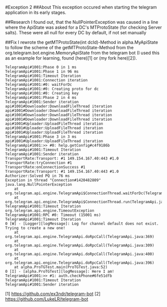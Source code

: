 #Exception 2
##About
This exception occured when starting the telegram application in its early stages.

##Research
I found out, that the NullPointerException was caused in a line where the ApiState was asked for a DC's MTProtoState (for checking Server salts). These were all null for every DC by default, if not set manually

##Fix
I rewrote the getMTProtoState(int dcId)-Method in alpha.MyApiState to follow the scheme of the getMTProtoState-Method from the org.telegram.bot.engine.MemoryApiState from the telegram bot (I used this as an example for learning, found (here)[1] or (my fork here)[2]). 

```
TelegramApi#1001:Phase 0 in 1 ms
TelegramApi#1001:Phase 1 in 96 ms
TelegramApi#1001:Timeout Iteration
TelegramApi#1001:Connection iteration
TelegramApi#1001:#0: waitForDc
TelegramApi#1001:#0: Creating proto for dc
TelegramApi#1001:#0: Creating key
TelegramApi#1001:Phase 2 in 4 ms
TelegramApi#1001:Sender iteration
api#1001#Downloader:DownloadFileThread iteration
api#1001#Downloader:DownloadFileThread iteration
api#1001#Downloader:DownloadFileThread iteration
api#1001#Downloader:DownloadFileThread iteration
api#1001#Uploader:UploadFileThread iteration
api#1001#Uploader:UploadFileThread iteration
api#1001#Uploader:UploadFileThread iteration
TelegramApi#1001:Phase 3 in 3 ms
api#1001#Uploader:UploadFileThread iteration
TelegramApi#1001:>> #0: help.getConfig#c4f9186b
TelegramApi#1001:Timeout Iteration
TelegramApi#1001:Sender iteration
TransportRate:Transport: #1 149.154.167.40:443 #1.0
TransportRate:tryConnection #1
TransportRate:onConnectionSuccess #1
TransportRate:Transport: #1 149.154.167.40:443 #1.0
Authorizer:Solved PQ in 76 ms
Exception in thread "Connection#1420482809" java.lang.NullPointerException
	at org.telegram.api.engine.TelegramApi$ConnectionThread.waitForDc(TelegramApi.java:887)
	at org.telegram.api.engine.TelegramApi$ConnectionThread.run(TelegramApi.java:946)
TelegramApi#1001:Timeout Iteration
org.telegram.api.engine.TimeoutException
TelegramApi#1001:RPC #0: Timeout (15001 ms)
TelegramApi#1001:Timeout Iteration
0 [W] - [Logger][logMessage]: Log for channel default does not exist. Trying to create a new one!
	at org.telegram.api.engine.TelegramApi.doRpcCall(TelegramApi.java:369)
	at org.telegram.api.engine.TelegramApi.doRpcCall(TelegramApi.java:309)
	at org.telegram.api.engine.TelegramApi.doRpcCall(TelegramApi.java:400)
	at org.telegram.api.engine.TelegramApi.doRpcCall(TelegramApi.java:396)
	at alpha.ProTGTest.main(ProTGTest.java:52)
0 [I] - [alpha.ProTGTest][logMessage]: Here I am!
TelegramApi#1001:>> #1: auth.checkPhone#6fe51dfb
TelegramApi#1001:Timeout Iteration
TelegramApi#1001:Sender iteration
```

[1] https://github.com/ex3ndr/telegram-bot
[2] https://github.com/LukeLR/telegram-bot
